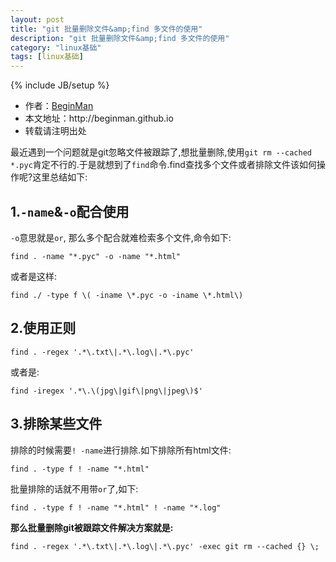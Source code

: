 ```yaml
---
layout: post
title: "git 批量删除文件&amp;find 多文件的使用"
description: "git 批量删除文件&amp;find 多文件的使用"
category: "linux基础"
tags: [linux基础]
---
```

{% include JB/setup %}
<ul>
    <li>作者：<a href="http://weibo.com/beginman" target="blank">BeginMan</a></li>
    <li>本文地址：http://beginman.github.io</li>
    <li>转载请注明出处</li>
</ul>
<p>最近遇到一个问题就是git忽略文件被跟踪了,想批量删除,使用<code>git rm --cached *.pyc</code>肯定不行的.于是就想到了<code>find</code>命令.find查找多个文件或者排除文件该如何操作呢?这里总结如下:</p>

<h2>1.<code>-name</code>&amp;<code>-o</code>配合使用</h2>

<p><code>-o</code>意思就是<code>or</code>, 那么多个配合就难检索多个文件,命令如下:</p>

<pre><code>find . -name "*.pyc" -o -name "*.html"
</code></pre>

<p>或者是这样:</p>

<pre><code>find ./ -type f \( -iname \*.pyc -o -iname \*.html\)
</code></pre>

<h2>2.使用正则</h2>

<pre><code>find . -regex '.*\.txt\|.*\.log\|.*\.pyc'
</code></pre>

<p>或者是:</p>

<pre><code>find -iregex '.*\.\(jpg\|gif\|png\|jpeg\)$'   
</code></pre>

<h2>3.排除某些文件</h2>

<p>排除的时候需要<code>! -name</code>进行排除.如下排除所有html文件:</p>

<pre><code>find . -type f ! -name "*.html"    
</code></pre>

<p>批量排除的话就不用带<code>or</code>了,如下:</p>

<pre><code>find . -type f ! -name "*.html" ! -name "*.log"
</code></pre>

<p><strong>那么批量删除git被跟踪文件解决方案就是:</strong></p>

<pre><code>find . -regex '.*\.txt\|.*\.log\|.*\.pyc' -exec git rm --cached {} \;
</code></pre>
